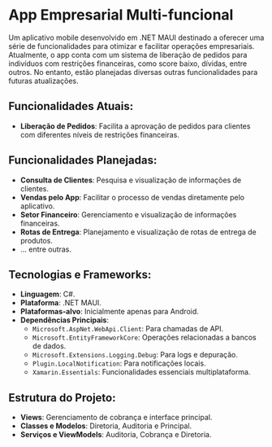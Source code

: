 # App Empresarial Multi-funcional

Um aplicativo mobile desenvolvido em .NET MAUI destinado a oferecer uma série de funcionalidades para otimizar e facilitar operações empresariais. Atualmente, o app conta com um sistema de liberação de pedidos para indivíduos com restrições financeiras, como score baixo, dívidas, entre outros. No entanto, estão planejadas diversas outras funcionalidades para futuras atualizações.

## Funcionalidades Atuais:
- **Liberação de Pedidos**: Facilita a aprovação de pedidos para clientes com diferentes níveis de restrições financeiras.

## Funcionalidades Planejadas:
- **Consulta de Clientes**: Pesquisa e visualização de informações de clientes.
- **Vendas pelo App**: Facilitar o processo de vendas diretamente pelo aplicativo.
- **Setor Financeiro**: Gerenciamento e visualização de informações financeiras.
- **Rotas de Entrega**: Planejamento e visualização de rotas de entrega de produtos.
- ... entre outras.

## Tecnologias e Frameworks:
- **Linguagem**: C#.
- **Plataforma**: .NET MAUI.
- **Plataformas-alvo**: Inicialmente apenas para Android.
- **Dependências Principais**:
  - `Microsoft.AspNet.WebApi.Client`: Para chamadas de API.
  - `Microsoft.EntityFrameworkCore`: Operações relacionadas a bancos de dados.
  - `Microsoft.Extensions.Logging.Debug`: Para logs e depuração.
  - `Plugin.LocalNotification`: Para notificações locais.
  - `Xamarin.Essentials`: Funcionalidades essenciais multiplataforma.

## Estrutura do Projeto:
- **Views**: Gerenciamento de cobrança e interface principal.
- **Classes e Modelos**: Diretoria, Auditoria e Principal.
- **Serviços e ViewModels**: Auditoria, Cobrança e Diretoria.
